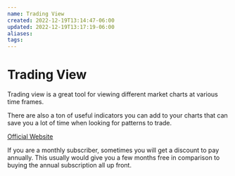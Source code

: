 ```yaml
---
name: Trading View
created: 2022-12-19T13:14:47-06:00
updated: 2022-12-19T13:17:19-06:00
aliases: 
tags: 
---
```

# Trading View

Trading view is a great tool for viewing different market charts at various time frames.

There are also a ton of useful indicators you can add to your charts that can save you a lot of time when looking for patterns to trade.

[Official Website](https://tradingview.com)

If you are a monthly subscriber, sometimes you will get a discount to pay annually.  This usually would give you a few months free in comparison to buying the annual subscription all up front.

